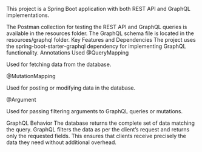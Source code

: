 This project is a Spring Boot application with both REST API and GraphQL implementations.

The Postman collection for testing the REST API and GraphQL queries is available in the resources folder.
The GraphQL schema file is located in the resources/graphql folder.
Key Features and Dependencies
The project uses the spring-boot-starter-graphql dependency for implementing GraphQL functionality.
Annotations Used
@QueryMapping

Used for fetching data from the database.

@MutationMapping

Used for posting or modifying data in the database.

@Argument

Used for passing filtering arguments to GraphQL queries or mutations.

GraphQL Behavior
The database returns the complete set of data matching the query.
GraphQL filters the data as per the client’s request and returns only the requested fields.
This ensures that clients receive precisely the data they need without additional overhead.